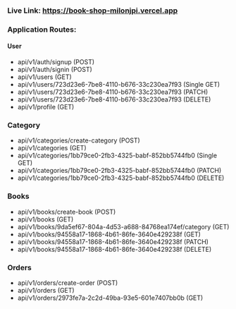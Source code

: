 ### Live Link: https://book-shop-milonjpi.vercel.app

### Application Routes:

#### User

- api/v1/auth/signup (POST)
- api/v1/auth/signin (POST)
- api/v1/users (GET)
- api/v1/users/723d23e6-7be8-4110-b676-33c230ea7f93 (Single GET)
- api/v1/users/723d23e6-7be8-4110-b676-33c230ea7f93 (PATCH)
- api/v1/users/723d23e6-7be8-4110-b676-33c230ea7f93 (DELETE)
- api/v1/profile (GET)

### Category

- api/v1/categories/create-category (POST)
- api/v1/categories (GET)
- api/v1/categories/1bb79ce0-2fb3-4325-babf-852bb5744fb0 (Single GET)
- api/v1/categories/1bb79ce0-2fb3-4325-babf-852bb5744fb0 (PATCH)
- api/v1/categories/1bb79ce0-2fb3-4325-babf-852bb5744fb0 (DELETE)

### Books

- api/v1/books/create-book (POST)
- api/v1/books (GET)
- api/v1/books/9da5ef67-804a-4d53-a688-84768ea174ef/category (GET)
- api/v1/books/94558a17-1868-4b61-86fe-3640e429238f (GET)
- api/v1/books/94558a17-1868-4b61-86fe-3640e429238f (PATCH)
- api/v1/books/94558a17-1868-4b61-86fe-3640e429238f (DELETE)

### Orders

- api/v1/orders/create-order (POST)
- api/v1/orders (GET)
- api/v1/orders/2973fe7a-2c2d-49ba-93e5-601e7407bb0b (GET)
